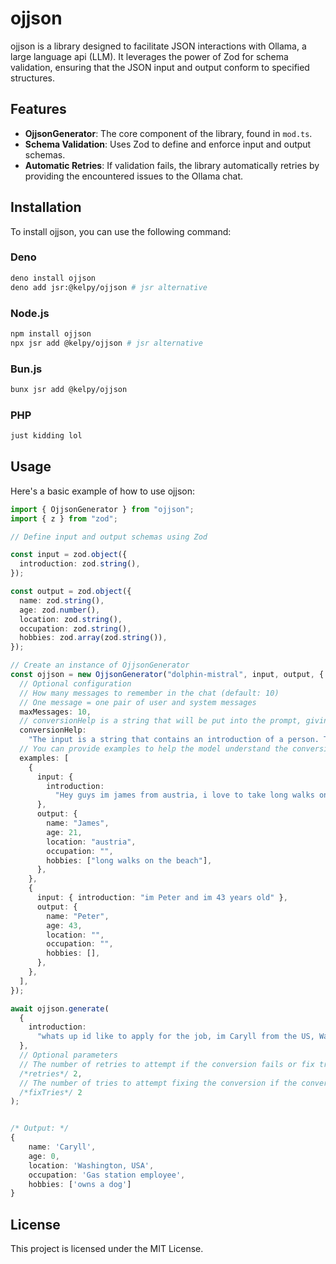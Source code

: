 # ojjson

ojjson is a library designed to facilitate JSON interactions with Ollama, a large language api (LLM). It leverages the power of Zod for schema validation, ensuring that the JSON input and output conform to specified structures.

## Features

- **OjjsonGenerator**: The core component of the library, found in `mod.ts`.
- **Schema Validation**: Uses Zod to define and enforce input and output schemas.
- **Automatic Retries**: If validation fails, the library automatically retries by providing the encountered issues to the Ollama chat.

## Installation

To install ojjson, you can use the following command:

### Deno
```sh
deno install ojjson
deno add jsr:@kelpy/ojjson # jsr alternative
```

### Node.js
```sh
npm install ojjson
npx jsr add @kelpy/ojjson # jsr alternative
```
### Bun.js
```sh
bunx jsr add @kelpy/ojjson
```

### PHP
```sh	
just kidding lol
```

## Usage

Here's a basic example of how to use ojjson:

```typescript
import { OjjsonGenerator } from "ojjson";
import { z } from "zod";

// Define input and output schemas using Zod

const input = zod.object({
  introduction: zod.string(),
});

const output = zod.object({
  name: zod.string(),
  age: zod.number(),
  location: zod.string(),
  occupation: zod.string(),
  hobbies: zod.array(zod.string()),
});

// Create an instance of OjjsonGenerator
const ojjson = new OjjsonGenerator("dolphin-mistral", input, output, {
  // Optional configuration
  // How many messages to remember in the chat (default: 10)
  // One message = one pair of user and system messages
  maxMessages: 10,
  // conversionHelp is a string that will be put into the prompt, giving more accurate information on how to map the input to the output, while this is optional, it is recommended to provide it for better results and especially in case of complex conversions
  conversionHelp:
    "The input is a string that contains an introduction of a person. The output should be an object with the name, age, location, occupation and hobbies of the person. You can leave out any information that is not in the introduction. `hobbies` is a string array.",
  // You can provide examples to help the model understand the conversion. Those will internally be used as previous messages in the chat.
  examples: [
    {
      input: {
        introduction:
          "Hey guys im james from austria, i love to take long walks on the beach and im 21",
      },
      output: {
        name: "James",
        age: 21,
        location: "austria",
        occupation: "",
        hobbies: ["long walks on the beach"],
      },
    },
    {
      input: { introduction: "im Peter and im 43 years old" },
      output: {
        name: "Peter",
        age: 43,
        location: "",
        occupation: "",
        hobbies: [],
      },
    },
  ],
});

await ojjson.generate(
  {
    introduction:
      "whats up id like to apply for the job, im Caryll from the US, Washington and I have a dog, i work full time in a gas station",
  },
  // Optional parameters
  // The number of retries to attempt if the conversion fails or fix tries failed (default: 2)
  /*retries*/ 2,
  // The number of tries to attempt fixing the conversion if the conversion fails (default: 2)
  /*fixTries*/ 2
);


/* Output: */
{
    name: 'Caryll',
    age: 0,
    location: 'Washington, USA',
    occupation: 'Gas station employee',
    hobbies: ['owns a dog']
}


```


## License

This project is licensed under the MIT License.
